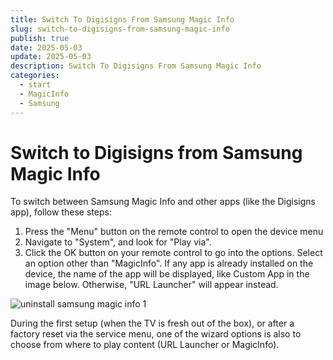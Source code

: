 ```yaml
---
title: Switch To Digisigns From Samsung Magic Info
slug: switch-to-digisigns-from-samsung-magic-info
publish: true
date: 2025-05-03
update: 2025-05-03
description: Switch To Digisigns From Samsung Magic Info
categories:
  - start
  - MagicInfo
  - Samsung
---
```


Switch to Digisigns from Samsung Magic Info
===========================================

To switch between Samsung Magic Info and other apps (like the Digisigns app), follow these steps:

1. Press the "Menu" button on the remote control to open the device menu
2. Navigate to "System", and look for "Play via".
3. Click the OK button on your remote control to go into the options. Select an option other than "MagicInfo". If any app is already installed on the device, the name of the app will be displayed, like Custom App in the image below. Otherwise, "URL Launcher" will appear instead.

![uninstall samsung magic info 1](https://digiboardimages.s3.ap-south-1.amazonaws.com/uninstall-samsung-magic-info_1.png)

During the first setup (when the TV is fresh out of the box), or after a factory reset via the service menu, one of the wizard options is also to choose from where to play content (URL Launcher or MagicInfo).
